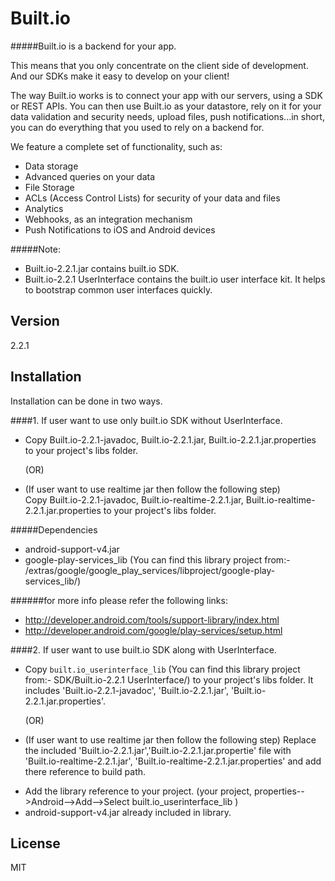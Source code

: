 Built.io
=========

#####Built.io is a backend for your app.


This means that you only concentrate on the client side of development. And our SDKs make it easy to develop on your client!

The way Built.io works is to connect your app with our servers, using a SDK or REST APIs. You can then use Built.io as your datastore, rely on it for your data validation and security needs, upload files, push notifications...in short, you can do everything that you used to rely on a backend for.

We feature a complete set of functionality, such as:

- Data storage
- Advanced queries on your data
- File Storage
- ACLs (Access Control Lists) for security of your data and files
- Analytics
- Webhooks, as an integration mechanism
- Push Notifications to iOS and Android devices  

#####Note:
- Built.io-2.2.1.jar contains built.io SDK. 
- Built.io-2.2.1 UserInterface contains the built.io user interface kit. It helps to bootstrap common user interfaces quickly.

Version
----

2.2.1


Installation
--------------

Installation can be done in two ways.

####1. If user want to use only built.io SDK without UserInterface.

- Copy Built.io-2.2.1-javadoc, Built.io-2.2.1.jar, Built.io-2.2.1.jar.properties to your project's libs folder.
		  
   (OR)
						
- (If user want to use realtime jar then follow the following step)						
  Copy Built.io-2.2.1-javadoc, Built.io-realtime-2.2.1.jar, Built.io-realtime-2.2.1.jar.properties to your project's libs folder.

#####Dependencies
* android-support-v4.jar
* google-play-services_lib (You can find this library project from:- <android-sdk>/extras/google/google_play_services/libproject/google-play-services_lib/)

######for more info please refer the following links:

* http://developer.android.com/tools/support-library/index.html
* http://developer.android.com/google/play-services/setup.html

####2. If user want to use built.io SDK along with UserInterface.

- Copy <code>built.io_userinterface_lib</code> (You can find this library project from:- SDK/Built.io-2.2.1 UserInterface/) to your project's libs folder. It includes 'Built.io-2.2.1-javadoc', 'Built.io-2.2.1.jar', 'Built.io-2.2.1.jar.properties'.

   (OR)

- (If user want to use realtime jar then follow the following step)
Replace the included 'Built.io-2.2.1.jar','Built.io-2.2.1.jar.propertie' file with 'Built.io-realtime-2.2.1.jar', 'Built.io-realtime-2.2.1.jar.properties' and add there reference to build path.

* Add the library reference to your project. (your project, properties-->Android-->Add-->Select built.io_userinterface_lib )
* android-support-v4.jar already included in library.


License
----

MIT
  
    